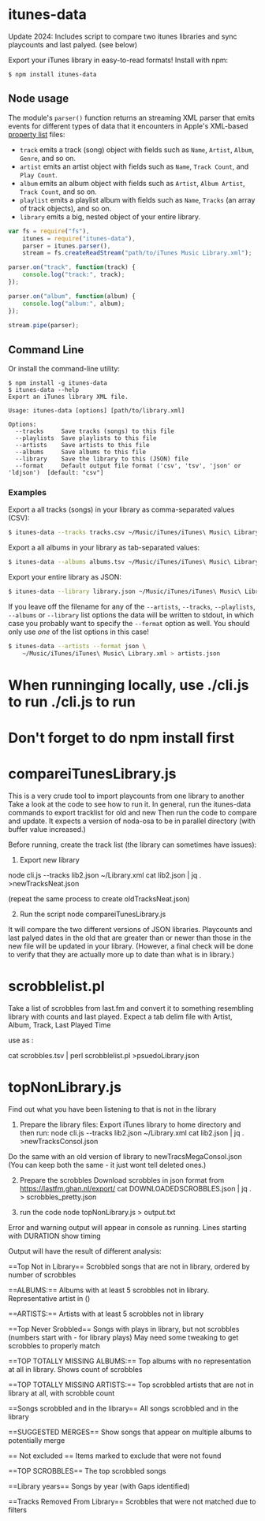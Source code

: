 # itunes-data

Update 2024:
Includes script to compare two itunes libraries and sync playcounts and last palyed. (see below)

Export your iTunes library in easy-to-read formats! Install with npm:

```
$ npm install itunes-data
```

## Node usage
The module's `parser()` function returns an streaming XML parser that emits
events for different types of data that it encounters in Apple's XML-based
[property list](http://en.wikipedia.org/wiki/Property_list) files:

* `track` emits a track (song) object with fields such as `Name`, `Artist`, `Album`, `Genre`, and so on.
* `artist` emits an artist object with fields such as `Name`, `Track Count`, and `Play Count`.
* `album` emits an album object with fields such as `Artist`, `Album Artist`, `Track Count`, and so on.
* `playlist` emits a playlist album with fields such as `Name`, `Tracks` (an array of track objects), and so on.
* `library` emits a big, nested object of your entire library.

```js
var fs = require("fs"),
    itunes = require("itunes-data"),
    parser = itunes.parser(),
    stream = fs.createReadStream("path/to/iTunes Music Library.xml");

parser.on("track", function(track) {
    console.log("track:", track);
});

parser.on("album", function(album) {
    console.log("album:", album);
});

stream.pipe(parser);
```

## Command Line
Or install the command-line utility:

```
$ npm install -g itunes-data
$ itunes-data --help
Export an iTunes library XML file.

Usage: itunes-data [options] [path/to/library.xml]

Options:
  --tracks     Save tracks (songs) to this file
  --playlists  Save playlists to this file
  --artists    Save artists to this file
  --albums     Save albums to this file
  --library    Save the library to this (JSON) file
  --format     Default output file format ('csv', 'tsv', 'json' or 'ldjson')  [default: "csv"]
```

### Examples
Export a all tracks (songs) in your library as comma-separated values (CSV):

```sh
$ itunes-data --tracks tracks.csv ~/Music/iTunes/iTunes\ Music\ Library.xml
```

Export a all albums in your library as tab-separated values:

```sh
$ itunes-data --albums albums.tsv ~/Music/iTunes/iTunes\ Music\ Library.xml
```

Export your entire library as JSON:

```sh
$ itunes-data --library library.json ~/Music/iTunes/iTunes\ Music\ Library.xml
```

If you leave off the filename for any of the `--artists`, `--tracks`,
`--playlists`, `--albums` or `--library` list options the data will be written
to stdout, in which case you probably want to specify the `--format` option as
well. You should only use *one* of the list options in this case! 

```sh
$ itunes-data --artists --format json \
    ~/Music/iTunes/iTunes\ Music\ Library.xml > artists.json
```

# When runninging locally, use ./cli.js to run ./cli.js to run 

# Don't forget to do npm install first

# compareiTunesLibrary.js

This is a very crude tool to import playcounts from one library to another
Take a look at the code to see how to run it.
In general, run the itunes-data commands to export tracklist for old and new
Then run the code to compare and update.
It expects a version of noda-osa to be in parallel directory (with buffer value increased.)

Before running, create the track list (the library can sometimes have issues):
1. Export new library

node cli.js --tracks lib2.json ~/Library.xml
cat lib2.json | jq . >newTracksNeat.json

(repeat the same process to create oldTracksNeat.json)

2. Run the script
node compareiTunesLibrary.js

It will compare the two different versions of JSON libraries.
Playcounts and last palyed dates in the old that are greater than or newer than those in the new file will be updated in your library. (However, a final check will be done to verify that they are actually more up to date than what is in library.)

# scrobblelist.pl

Take a list of scrobbles from last.fm and convert it to something resembling library with counts and last played.
Expect a tab delim file with Artist, Album, Track, Last Played Time

use as :

cat scrobbles.tsv | perl scrobblelist.pl >psuedoLibrary.json

# topNonLibrary.js

Find out what you have been listening to that is not in the library

1. Prepare the library files:
Export iTunes library to home directory and then run:
node cli.js --tracks lib2.json ~/Library.xml
cat lib2.json | jq . >newTracksConsol.json

Do the same with an old version of library to newTracsMegaConsol.json
(You can keep both the same - it just wont tell deleted ones.)

2. Prepare the scrobbles
Download scrobbles in json format from https://lastfm.ghan.nl/export/
cat DOWNLOADEDSCROBBLES.json | jq . > scrobbles_pretty.json

3. run the code
node topNonLibrary.js > output.txt

Error and warning output will appear in console as running.
Lines starting with DURATION show timing

Output will have the result of different analysis:

==Top Not in Library==
Scrobbled songs that are not in library, ordered by number of scrobbles

==ALBUMS:==
Albums with at least 5 scrobbles not in library. Representative artist in ()

==ARTISTS:==
Artists with at least 5 scrobbles not in library

==Top Never Srobbled==
Songs with plays in library, but not scrobbles (numbers start with - for library plays)
May need some tweaking to get scrobbles to properly match

==TOP TOTALLY MISSING ALBUMS:==
Top albums with no representation at all in library.
Shows count of scrobbles

==TOP TOTALLY MISSING ARTISTS:==
Top scrobbled artists that are not in library at all, with scrobble count

==Songs scrobbled and in the library==
All songs scrobbled and in the library

==SUGGESTED MERGES==
Show songs that appear on multiple albums to potentially merge

== Not excluded ==
Items marked to exclude that were not found

==TOP SCROBBLES==
The top scrobbled songs

==Library years==
Songs by year (with Gaps identified)

==Tracks Removed From Library== 
Scrobbles that were not matched due to filters
